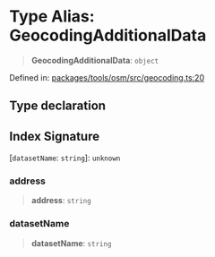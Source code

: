 # Type Alias: GeocodingAdditionalData

> **GeocodingAdditionalData**: `object`

Defined in: [packages/tools/osm/src/geocoding.ts:20](https://github.com/GeoDaCenter/openassistant/blob/bf312b357cb340f1f76fa8b62441fb39bcbce0ce/packages/tools/osm/src/geocoding.ts#L20)

## Type declaration

## Index Signature

\[`datasetName`: `string`\]: `unknown`

### address

> **address**: `string`

### datasetName

> **datasetName**: `string`
